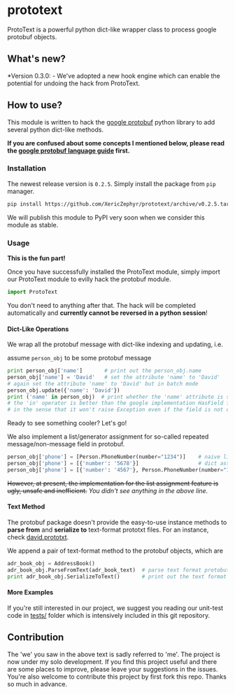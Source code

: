 # prototext
ProtoText is a powerful python dict-like wrapper class to process google protobuf objects. 


## What's new?

 *Version 0.3.0:
    - We've adopted a new hook engine which can enable the potential for undoing the hack from ProtoText. 

## How to use? 

This module is written to hack the [google protobuf](https://developers.google.com/protocol-buffers/) 
python library to add several python dict-like methods. 

**If you are confused about some concepts I mentioned below, 
please read the [google protobuf language guide](https://developers.google.com/protocol-buffers/docs/overview) 
first.**

### Installation 

The newest release version is `0.2.5`. Simply install the package from `pip` manager. 

```bash
pip install https://github.com/XericZephyr/prototext/archive/v0.2.5.tar.gz
```

We will publish this module to PyPI very soon when we consider this module as stable. 

### Usage 

**This is the fun part!**

Once you have successfully installed the ProtoText module, simply 
import our ProtoText module to evilly hack the protobuf module.
 
```python
import ProtoText
```
 
You don't need to anything after that. The hack will be completed automatically and
**currently cannot be reversed in a python session**!

#### Dict-Like Operations
 
We wrap all the protobuf message with dict-like indexing and updating, i.e.
 
assume `person_obj` to be some protobuf message
 ```python
 print person_obj['name']       # print out the person_obj.name 
 person_obj['name'] = 'David'   # set the attribute 'name' to 'David'
 # again set the attribute 'name' to 'David' but in batch mode
 person_obj.update({'name': 'David'})
 print ('name' in person_obj)  # print whether the 'name' attribute is set in person_obj 
 # the 'in' operator is better than the google implementation HasField function 
 # in the sense that it won't raise Exception even if the field is not defined  
 ```
 
Ready to see something cooler? Let's go! 

We also implement a list/generator assignment for so-called repeated message/non-message field in protobuf.
 
```python
person_obj['phone'] = [Person.PhoneNumber(number="1234")]    # naive list message assignment
person_obj['phone'] = [{'number': '5678'}]                   # dict assignment
person_obj['phone'] = [{'number': '4567'}, Person.PhoneNumber(number="1234")] # mixed assignment
```

~~However, at present, the implementation for the list assignment feature is ugly, unsafe and inefficient.~~
*You didn't see anything in the above line.* 
 
#### Text Method
 
 The protobuf package doesn't provide the easy-to-use instance methods to **parse from** and 
  **serialize to** text-format prototxt files. For an instance, check 
  [david.prototxt](https://raw.githubusercontent.com/XericZephyr/prototext/master/tests/david.prototxt).
  
 We append a pair of text-format method to the protobuf objects, which are 
 ```python
 adr_book_obj = AddressBook()
 adr_book_obj.ParseFromText(adr_book_text)  # parse text format protobuf from adr_book_text
 print adr_book_obj.SerializeToText()       # print out the text format protobuf
 ```

 
#### More Examples
 
 If you're still interested in our project, we suggest you reading our unit-test code in 
 [tests/](https://github.com/XericZephyr/prototext/tree/master/tests) folder which is intensively 
 included in this git repository. 


## Contribution

The 'we' you saw in the above text is sadly referred to 'me'. The project is now under my solo development. 
If you find this project useful and there are some places to improve, please leave your suggestions in the issues. 
 You're also welcome to contribute this project by first fork this repo. Thanks so much in advance. 